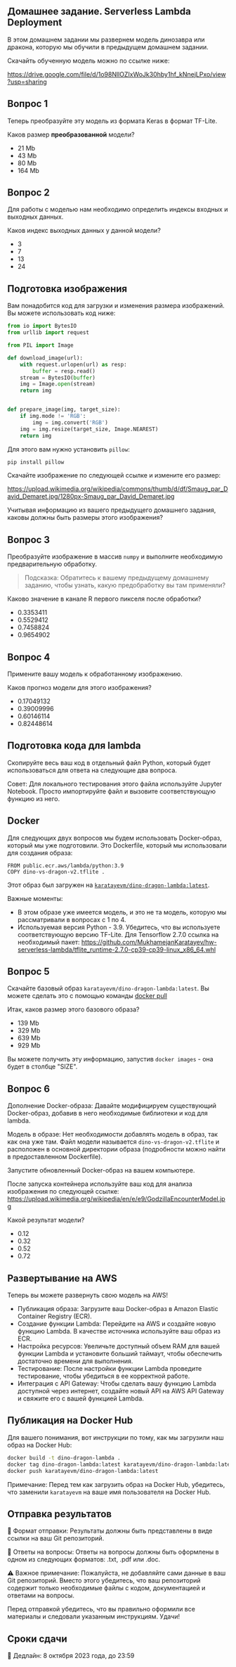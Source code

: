 ## Домашнее задание. Serverless Lambda Deployment

В этом домашнем задании мы развернем модель динозавра или дракона, которую мы обучили в предыдущем домашнем задании.

Скачайть обученную модель можно по ссылке ниже:

https://drive.google.com/file/d/1o98NllOZIxWoJk30hby1hf_kNnejLPxo/view?usp=sharing

## Вопрос 1

Теперь преобразуйте эту модель из формата Keras в формат TF-Lite.

Каков размер **преобразованной** модели?

- 21 Mb
- 43 Mb
- 80 Mb
- 164 Mb

## Вопрос 2

Для работы с моделью нам необходимо определить индексы входных и выходных данных.

Каков индекс выходных данных у данной модели?

- 3
- 7
- 13
- 24

## Подготовка изображения

Вам понадобится код для загрузки и изменения размера изображений. Вы можете использовать код ниже:

```python
from io import BytesIO
from urllib import request

from PIL import Image

def download_image(url):
    with request.urlopen(url) as resp:
        buffer = resp.read()
    stream = BytesIO(buffer)
    img = Image.open(stream)
    return img


def prepare_image(img, target_size):
    if img.mode != 'RGB':
        img = img.convert('RGB')
    img = img.resize(target_size, Image.NEAREST)
    return img
```

Для этого вам нужно установить `pillow`:

```bash
pip install pillow
```

Скачайте изображение по следующей ссылке и измените его размер:

https://upload.wikimedia.org/wikipedia/commons/thumb/d/df/Smaug_par_David_Demaret.jpg/1280px-Smaug_par_David_Demaret.jpg

Учитывая информацию из вашего предыдущего домашнего задания, каковы должны быть размеры этого изображения?

## Вопрос 3

Преобразуйте изображение в массив `numpy` и выполните необходимую предварительную обработку.

> Подсказка: Обратитесь к вашему предыдущему домашнему заданию, чтобы узнать,
> какую предобработку вы там применяли?

Каково значение в канале R первого пикселя после обработки?

- 0.3353411
- 0.5529412
- 0.7458824
- 0.9654902

## Вопрос 4

Примените вашу модель к обработанному изображению.

Каков прогноз модели для этого изображения?

- 0.17049132
- 0.39009996
- 0.60146114
- 0.82448614

## Подготовка кода для lambda

Скопируйте весь ваш код в отдельный файл Python, который будет использоваться для ответа на следующие два вопроса.

Совет: Для локального тестирования этого файла используйте Jupyter Notebook. Просто импортируйте файл и вызовите соответствующую функцию из него.

## Docker

Для следующих двух вопросов мы будем использовать Docker-образ, который мы уже подготовили. Это Dockerfile, который мы использовали для создания образа:

```docker
FROM public.ecr.aws/lambda/python:3.9
COPY dino-vs-dragon-v2.tflite .
```

Этот образ был загружен на [`karatayevm/dino-dragon-lambda:latest`](https://hub.docker.com/r/karatayevm/dino-dragon-lambda/tags).

Важные моменты:

- В этом образе уже имеется модель, и это не та модель, которую мы рассматривали в вопросах с 1 по 4.
- Используемая версия Python - 3.9. Убедитесь, что вы используете соответствующую версию TF-Lite. Для Tensorflow 2.7.0 ссылка на необходимый пакет: https://github.com/MukhamejanKaratayev/hw-serverless-lambda/tflite_runtime-2.7.0-cp39-cp39-linux_x86_64.whl

## Вопрос 5

Скачайте базовый образ `karatayevm/dino-dragon-lambda:latest`. Вы можете сделать это с помощью команды [docker pull](https://docs.docker.com/engine/reference/commandline/pull/)

Итак, каков размер этого базового образа?

- 139 Mb
- 329 Mb
- 639 Mb
- 929 Mb

Вы можете получить эту информацию, запустив `docker images` - она будет в столбце "SIZE".

## Вопрос 6

Дополнение Docker-образа: Давайте модифицируем существующий Docker-образ, добавив в него необходимые библиотеки и код для lambda.

Модель в образе: Нет необходимости добавлять модель в образ, так как она уже там. Файл модели называется `dino-vs-dragon-v2.tflite` и расположен в основной директории образа (подробности можно найти в предоставленном Dockerfile).

Запустите обновленный Docker-образ на вашем компьютере.

После запуска контейнера используйте ваш код для анализа изображения по следующей ссылке: https://upload.wikimedia.org/wikipedia/en/e/e9/GodzillaEncounterModel.jpg

Какой результат модели?

- 0.12
- 0.32
- 0.52
- 0.72

## Развертывание на AWS

Теперь вы можете развернуть свою модель на AWS!

- Публикация образа: Загрузите ваш Docker-образ в Amazon Elastic Container Registry (ECR).
- Создание функции Lambda: Перейдите на AWS и создайте новую функцию Lambda. В качестве источника используйте ваш образ из ECR.
- Настройка ресурсов: Увеличьте доступный объем RAM для вашей функции Lambda и установите больший таймаут, чтобы обеспечить достаточно времени для выполнения.
- Тестирование: После настройки функции Lambda проведите тестирование, чтобы убедиться в ее корректной работе.
- Интеграция с API Gateway: Чтобы сделать вашу функцию Lambda доступной через интернет, создайте новый API на AWS API Gateway и свяжите его с вашей функцией Lambda.

## Публикация на Docker Hub

Для вашего понимания, вот инструкции по тому, как мы загрузили наш образ на Docker Hub:

```bash
docker build -t dino-dragon-lambda .
docker tag dino-dragon-lambda:latest karatayevm/dino-dragon-lambda:latest
docker push karatayevm/dino-dragon-lambda:latest
```

Примечание: Перед тем как загрузить образ на Docker Hub, убедитесь, что заменили `karatayevm` на ваше имя пользователя на Docker Hub.

## Отправка результатов

🔗 Формат отправки: Результаты должны быть представлены в виде ссылки на ваш Git репозиторий.

📄 Ответы на вопросы: Ответы на вопросы должны быть оформлены в одном из следующих форматов: .txt, .pdf или .doc.

⚠️ Важное примечание: Пожалуйста, не добавляйте сами данные в ваш Git репозиторий. Вместо этого убедитесь, что ваш репозиторий содержит только необходимые файлы с кодом, документацией и ответами на вопросы.

Перед отправкой убедитесь, что вы правильно оформили все материалы и следовали указанным инструкциям. Удачи!

## Сроки сдачи

📅 Дедлайн: 8 октября 2023 года, до 23:59
